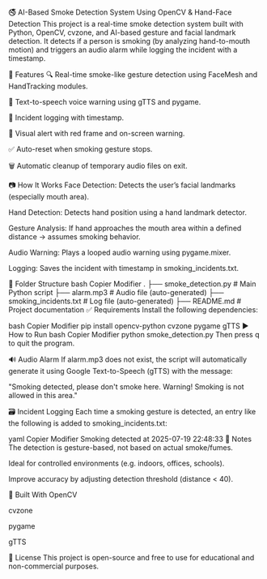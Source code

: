 🚭 AI-Based Smoke Detection System Using OpenCV & Hand-Face Detection
This project is a real-time smoke detection system built with Python, OpenCV, cvzone, and AI-based gesture and facial landmark detection. It detects if a person is smoking (by analyzing hand-to-mouth motion) and triggers an audio alarm while logging the incident with a timestamp.

🎯 Features
🔍 Real-time smoke-like gesture detection using FaceMesh and HandTracking modules.

📢 Text-to-speech voice warning using gTTS and pygame.

📝 Incident logging with timestamp.

🔴 Visual alert with red frame and on-screen warning.

✅ Auto-reset when smoking gesture stops.

🗑️ Automatic cleanup of temporary audio files on exit.

📷 How It Works
Face Detection: Detects the user’s facial landmarks (especially mouth area).

Hand Detection: Detects hand position using a hand landmark detector.

Gesture Analysis: If hand approaches the mouth area within a defined distance → assumes smoking behavior.

Audio Warning: Plays a looped audio warning using pygame.mixer.

Logging: Saves the incident with timestamp in smoking_incidents.txt.

📁 Folder Structure
bash
Copier
Modifier
.
├── smoke_detection.py         # Main Python script
├── alarm.mp3                  # Audio file (auto-generated)
├── smoking_incidents.txt      # Log file (auto-generated)
├── README.md                  # Project documentation
✅ Requirements
Install the following dependencies:

bash
Copier
Modifier
pip install opencv-python cvzone pygame gTTS
▶️ How to Run
bash
Copier
Modifier
python smoke_detection.py
Then press q to quit the program.

🔊 Audio Alarm
If alarm.mp3 does not exist, the script will automatically generate it using Google Text-to-Speech (gTTS) with the message:

"Smoking detected, please don't smoke here. Warning! Smoking is not allowed in this area."

🗃️ Incident Logging
Each time a smoking gesture is detected, an entry like the following is added to smoking_incidents.txt:

yaml
Copier
Modifier
Smoking detected at 2025-07-19 22:48:33
📌 Notes
The detection is gesture-based, not based on actual smoke/fumes.

Ideal for controlled environments (e.g. indoors, offices, schools).

Improve accuracy by adjusting detection threshold (distance < 40).

🧠 Built With
OpenCV

cvzone

pygame

gTTS

📜 License
This project is open-source and free to use for educational and non-commercial purposes.

